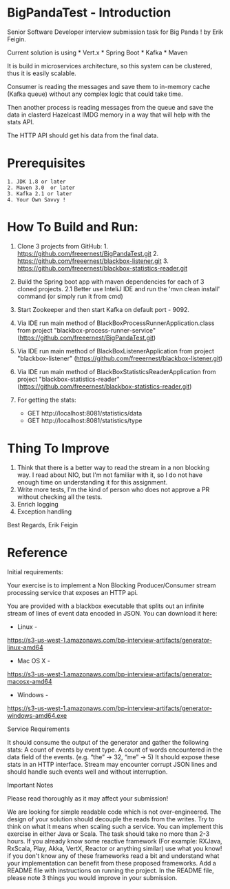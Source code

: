 # BigPandaTest - Introduction

Senior Software Developer interview submission task for Big Panda !
by Erik Feigin.

Current solution is using 
	* Vert.x
	* Spring Boot
	* Kafka
	* Maven
	
It is build in microservices architecture, so this system can be clustered, thus it is easily scalable.

Consumer is reading the messages and save them to in-memory cache (Kafka queue) without any complex logic that could take time.

Then another process is reading messages from the queue and save the data in clasterd Hazelcast IMDG memory in a way that will help with the stats API.

The HTTP API should get his data from the final data.


# Prerequisites

	1. JDK 1.8 or later
	2. Maven 3.0  or later
	3. Kafka 2.1 or later
	4. Your Own Savvy !

# How To Build and Run:

1. Clone 3 projects from GitHub:
		1. https://github.com/freeernest/BigPandaTest.git
		2. https://github.com/freeernest/blackbox-listener.git
		3. https://github.com/freeernest/blackbox-statistics-reader.git

2. Build the Spring boot app with maven dependencies for each of 3 cloned projects.
	2.1 Better use InteliJ IDE and run the 'mvn clean install' command (or simply run it from cmd)

3. Start Zookeeper and then start Kafka on default port - 9092.

4. Via IDE run main method of BlackBoxProcessRunnerApplication.class from project "blackbox-process-runner-service" (https://github.com/freeernest/BigPandaTest.git)

5. Via IDE run main method of BlackBoxListenerApplication from project "blackbox-listener" (https://github.com/freeernest/blackbox-listener.git)

6. Via IDE run main method of BlackBoxStatisticsReaderApplication from project "blackbox-statistics-reader" (https://github.com/freeernest/blackbox-statistics-reader.git)


3. For getting the stats: 
	*   GET http://localhost:8081/statistics/data 
	*   GET http://localhost:8081/statistics/type

# Thing To Improve

1. Think that there is a better way to read the stream in a non blocking way. I read about NIO, but I'm not familiar with it, so I do not have enough time on understanding it for this assignment.
2. Write more tests, I'm the kind of person who does not approve a PR without checking all the tests.
3. Enrich logging
4. Exception handling


Best Regards,
Erik Feigin







# Reference

Initial requirements:

Your exercise is to implement a Non Blocking Producer/Consumer stream processing service that exposes an HTTP api.


You are provided with a blackbox executable that splits out an infinite stream of lines of event data encoded in JSON. You can download it here:


* Linux -

https://s3-us-west-1.amazonaws.com/bp-interview-artifacts/generator-linux-amd64


* Mac OS X -

https://s3-us-west-1.amazonaws.com/bp-interview-artifacts/generator-macosx-amd64


* Windows -

https://s3-us-west-1.amazonaws.com/bp-interview-artifacts/generator-windows-amd64.exe


Service Requirements

It should consume the output of the generator and gather the following stats:
A count of events by event type.
A count of words encountered in the data field of the events. (e.g. “the” → 32, “me” → 5)
It should expose these stats in an HTTP interface.
Stream may encounter corrupt JSON lines and should handle such events well and without interruption.


Important Notes



Please read thoroughly as it may affect your submission!


We are looking for simple readable code which is not over-engineered.
The design of your solution should decouple the reads from the writes. Try to think on what it means when scaling such a service.
You can implement this exercise in either Java or Scala.
The task should take no more than 2-3 hours.
If you already know some reactive framework (For example: RXJava, RxScala, Play, Akka, VertX, Reactor or anything similar) use what you know! if you don't know any of these frameworks read a bit and understand what your implementation can benefit from these proposed frameworks.
Add a README file with instructions on running the project. In the README file, please note 3 things you would improve in your submission.

